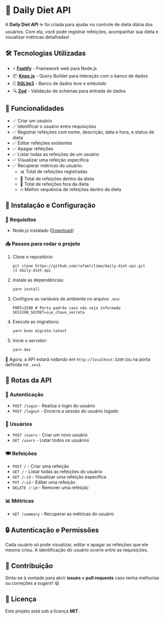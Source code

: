 # 🚀 Daily Diet API

A **Daily Diet API** ☕️ foi criada para ajudar no controle de dieta diária dos usuários. Com ela, você pode registrar refeições, acompanhar sua dieta e visualizar métricas detalhadas! 

## 🛠️ Tecnologias Utilizadas

- ⚡ **[Fastify](https://www.fastify.io/)** - Framework web para Node.js  
- 📦 **[Knex.js](https://knexjs.org/)** - Query Builder para interação com o banco de dados  
- 🗄️ **[SQLite3](https://www.sqlite.org/)** - Banco de dados leve e embutido  
- 🔍 **[Zod](https://zod.dev/)** - Validação de schemas para entrada de dados  

## 🎯 Funcionalidades

- ✅ Criar um usuário  
- ✅ Identificar o usuário entre requisições  
- ✅ Registrar refeições com nome, descrição, data e hora, e status de dieta  
- ✅ Editar refeições existentes  
- ✅ Apagar refeições  
- ✅ Listar todas as refeições de um usuário  
- ✅ Visualizar uma refeição específica  
- ✅ Recuperar métricas do usuário:  
  - 📊 Total de refeições registradas  
  - 🥗 Total de refeições dentro da dieta  
  - 🍔 Total de refeições fora da dieta  
  - 🔥 Melhor sequência de refeições dentro da dieta  

## 🚀 Instalação e Configuração

### 🔧 Requisitos

- Node.js instalado ([Download](https://nodejs.org/))  

### 📥 Passos para rodar o projeto

1. Clone o repositório:
   ```sh
   git clone https://github.com/rafaelclima/daily-diet-api.git
   cd daily-diet-api
   ```

2. Instale as dependências:
   ```sh
   yarn install
   ```

3. Configure as variáveis de ambiente no arquivo `.env`:
   ```env
   PORT=3200 # Porta padrão caso não seja informada
   SESSION_SECRET=sua_chave_secreta
   ```

4. Execute as migrations:
   ```sh
   yarn knex migrate:latest
   ```

5. Inicie o servidor:
   ```sh
   yarn dev
   ```

🎉 Agora, a API estará rodando em `http://localhost:3200` (ou na porta definida no `.env`).

## 📌 Rotas da API

### 🔐 Autenticação

- `POST /login` - Realiza o login do usuário  
- `POST /logout` - Encerra a sessão do usuário logado  

### 👥 Usuários

- `POST /users` - Criar um novo usuário  
- `GET /users` - Listar todos os usuários  

### 🍽️ Refeições

- `POST /` - Criar uma refeição  
- `GET /` - Listar todas as refeições do usuário  
- `GET /:id` - Visualizar uma refeição específica  
- `PUT /:id` - Editar uma refeição  
- `DELETE /:id` - Remover uma refeição  

### 📊 Métricas

- `GET /summary` - Recuperar as métricas do usuário  

## 🔒 Autenticação e Permissões

Cada usuário só pode visualizar, editar e apagar as refeições que ele mesmo criou. A identificação do usuário ocorre entre as requisições.

## 🤝 Contribuição

Sinta-se à vontade para abrir **issues** e **pull requests** caso tenha melhorias ou correções a sugerir! 😃

## 📜 Licença

Este projeto está sob a licença **MIT**.